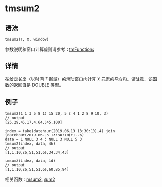 # tmsum2

## 语法

`tmsum2(T, X, window)`

参数说明和窗口计算规则请参考：[tmFunctions](../themes/tmFunctions.md)

## 详情

在给定长度（以时间 *T* 衡量）的滑动窗口内计算 *X* 元素的平方和。请注意，该函数的返回值是 DOUBLE 类型。

## 例子

```
tmsum2(1 1 3 5 8 15 15 20, 5 2 4 1 2 8 9 10, 3)
// output
[25,29,45,17,4,64,145,100]

index = take(datehour(2019.06.13 13:30:10),4) join (datehour(2019.06.13 13:30:10)+1..6)
data = 1 NULL 3 4 5 NULL 3 NULL 5 3
tmsum2(index, data, 4h)
// output
[1,1,10,26,51,51,60,34,34,43]

tmsum2(index, data, 1d)
// output
[1,1,10,26,51,51,60,60,85,94]
```

相关函数：[msum2](../m/msum2.md), [sum2](../s/sum2.md)

